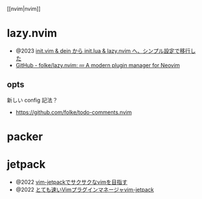 [[nvim|nvim]]
# lazy.nvim
- @2023 [init.vim & dein から init.lua & lazy.nvim へ、シンプル設定で移行した](https://zenn.dev/euxn23/articles/5e6a25f5583bdc)
- [GitHub - folke/lazy.nvim: 💤 A modern plugin manager for Neovim](https://github.com/folke/lazy.nvim)
## opts
新しい config 記法？
- https://github.com/folke/todo-comments.nvim
# packer

# jetpack
- @2022 [vim-jetpackでサクサクなvimを目指す](https://zenn.dev/dog/articles/jetpack_2022)
- @2022 [とても速いVimプラグインマネージャvim-jetpack](https://zenn.dev/dog/articles/jetpack_intro)
